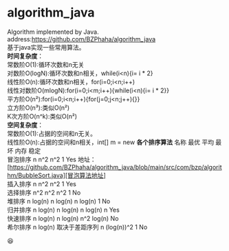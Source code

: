 # algorithm_java  
Algorithm implemented by Java.   
address:https://github.com/BZPhaha/algorithm_java  
基于java实现一些常用算法。  
**时间复杂度**：  
常数阶O(1):循环次数和n无关  
对数阶O(logN):循环次数和n相关，while(i<n){i= i * 2}   
线性阶O(n):循环次数和n相关，for(i=0;i<n;i++)  
线性对数阶O(mlogN):for(i=0;i<m;i++){while(i<n){i= i * 2}}  
平方阶O(n²):for(i=0;i<n;i++){for(j=0;j<n;j++){}}  
立方阶O(n³):类似O(n²)  
K次方阶O(n^k):类似O(n²)  
**空间复杂度**：  
常数阶O(1):占据的空间和n无关。  
线性阶O(n):占据的空间和n相关，int[] m = new 
**各个排序算法**
名称	 最优	 平均 	最坏	 内存   稳定  
冒泡排序	n 	n^2 	n^2	1	Yes  地址：[https://github.com/BZPhaha/algorithm_java/blob/main/src/com/bzp/algorithm/BubbleSort.java][冒泡算法地址]  
插入排序	n	n^2	n^2	1	Yes  
选择排序	n^2	n^2	n^2	1	No  
堆排序	n log(n)	n log(n)	n log(n)	1	No  
归并排序	n log(n)	n log(n)	n log(n)	n	Yes  
快速排序	n log(n)	n log(n)	n^2	log(n)	No  
希尔排序	n log(n)	取决于差距序列	n (log(n))^2	1	No    

:laughing:


[冒泡算法地址]: https://github.com/BZPhaha/algorithm_java/blob/main/src/com/bzp/algorithm/BubbleSort.java